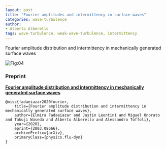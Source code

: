 ```yaml
---
layout: post
title: "Fourier amplitudes and intermittency in surface waves"
categories: wave-turbulence
author:
- Alberto Alberello
tags: wave-turbulence, weak-wave-turbulence, intermittency
---
```


Fourier amplitude distribution and intermittency in mechanically generated surface waves

![Fig:04](../_media/fig_fadaeiazar2020a_04.png)


### Preprint

[__Fourier amplitude distribution and intermittency in mechanically generated surface waves__](https://arxiv.org/abs/2003.08666)

```
@misc{fadaeiazar2020fourier,
    title={Fourier amplitude distribution and intermittency in mechanically generated surface waves},
    author={Elmira Fadaeiazar and Justin Leontini and Miguel Onorato and Takuji Waseda and Alberto Alberello and Alessandro Toffoli},
    year={2020},
    eprint={2003.08666},
    archivePrefix={arXiv},
    primaryClass={physics.flu-dyn}
}
```

